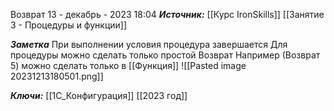 
Возврат
 13 - декабрь - 2023  18:04 
***Источник:***  [[Курс IronSkills]] [[Занятие 3 - Процедуры и функции]]

***Заметка*** 
При выполнении условия процедура завершается 
Для процедуры можно сделать только простой Возврат
Например (Возврат 5) можно сделать только в [[Функция]]
![[Pasted image 20231213180501.png]]

***Ключи:*** [[1С_Конфигурация]] [[2023 год]]